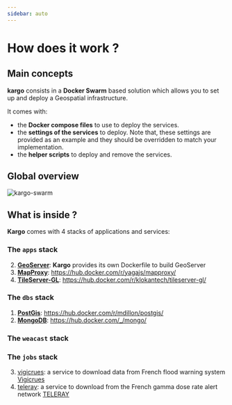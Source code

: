 ```yaml
---
sidebar: auto
---
```


#  How does it work ?

## Main concepts

**kargo** consists in a **Docker Swarm** based solution which allows you to set up and deploy a Geospatial infrastructure.

It comes with:
- the **Docker compose files** to use to deploy the services. 
- the **settings of the services** to deploy. Note that, these settings are provided as an example and they should be overridden to match your implementation.
- the **helper scripts** to deploy and remove the services.

## Global overview

![kargo-swarm](./../assets/kargo-swarm.svg)

## What is inside ?

**Kargo** comes with 4 stacks of applications and services:

### The `apps` stack

2. [**GeoServer**](http://geoserver.org/): **Kargo** provides its own Dockerfile to build GeoServer
3. [**MapProxy**](https://mapproxy.org/): https://hub.docker.com/r/yagajs/mapproxy/
4. [**TileServer-GL**](http://tileserver.org/): https://hub.docker.com/r/klokantech/tileserver-gl/

### The `dbs` stack

1. [**PostGis**](http://postgis.net/): https://hub.docker.com/r/mdillon/postgis/
2. [**MongoDB**](https://www.mongodb.com/): https://hub.docker.com/_/mongo/

### The `weacast` stack

### The `jobs` stack

3. [vigicrues](https://github.com/kalisio/k-vigicrues): a service to download data from French flood warning system [Vigicrues](https://www.vigicrues.gouv.fr/)
4. [teleray](https://github.com/kalisio/k-teleray): a service to download from the French gamma dose rate alert network [TELERAY](http://teleray.irsn.fr/aide.htm#mappage)